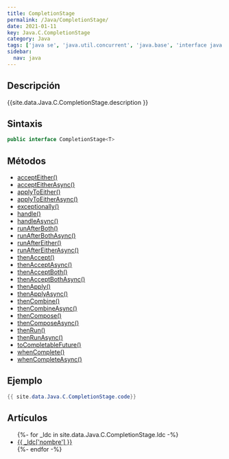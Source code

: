 ```yaml
---
title: CompletionStage
permalink: /Java/CompletionStage/
date: 2021-01-11
key: Java.C.CompletionStage
category: Java
tags: ['java se', 'java.util.concurrent', 'java.base', 'interface java', 'Java 1.8']
sidebar: 
  nav: java
---
```


## Descripción
{{site.data.Java.C.CompletionStage.description }}

## Sintaxis
~~~java
public interface CompletionStage<T>
~~~

## Métodos
* [acceptEither()](/Java/CompletionStage/acceptEither/)
* [acceptEitherAsync()](/Java/CompletionStage/acceptEitherAsync/)
* [applyToEither()](/Java/CompletionStage/applyToEither/)
* [applyToEitherAsync()](/Java/CompletionStage/applyToEitherAsync/)
* [exceptionally()](/Java/CompletionStage/exceptionally/)
* [handle()](/Java/CompletionStage/handle/)
* [handleAsync()](/Java/CompletionStage/handleAsync/)
* [runAfterBoth()](/Java/CompletionStage/runAfterBoth/)
* [runAfterBothAsync()](/Java/CompletionStage/runAfterBothAsync/)
* [runAfterEither()](/Java/CompletionStage/runAfterEither/)
* [runAfterEitherAsync()](/Java/CompletionStage/runAfterEitherAsync/)
* [thenAccept()](/Java/CompletionStage/thenAccept/)
* [thenAcceptAsync()](/Java/CompletionStage/thenAcceptAsync/)
* [thenAcceptBoth()](/Java/CompletionStage/thenAcceptBoth/)
* [thenAcceptBothAsync()](/Java/CompletionStage/thenAcceptBothAsync/)
* [thenApply()](/Java/CompletionStage/thenApply/)
* [thenApplyAsync()](/Java/CompletionStage/thenApplyAsync/)
* [thenCombine()](/Java/CompletionStage/thenCombine/)
* [thenCombineAsync()](/Java/CompletionStage/thenCombineAsync/)
* [thenCompose()](/Java/CompletionStage/thenCompose/)
* [thenComposeAsync()](/Java/CompletionStage/thenComposeAsync/)
* [thenRun()](/Java/CompletionStage/thenRun/)
* [thenRunAsync()](/Java/CompletionStage/thenRunAsync/)
* [toCompletableFuture()](/Java/CompletionStage/toCompletableFuture/)
* [whenComplete()](/Java/CompletionStage/whenComplete/)
* [whenCompleteAsync()](/Java/CompletionStage/whenCompleteAsync/)

## Ejemplo
~~~java
{{ site.data.Java.C.CompletionStage.code}}
~~~

## Artículos
<ul>
{%- for _ldc in site.data.Java.C.CompletionStage.ldc -%}
   <li>
       <a href="{{_ldc['url'] }}">{{ _ldc['nombre'] }}</a>
   </li>
{%- endfor -%}
</ul>
